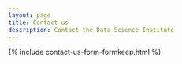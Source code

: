 ```yaml
---
layout: page
title: Contact us
description: Contact the Data Science Institute
---
```


{% include contact-us-form-formkeep.html %}
